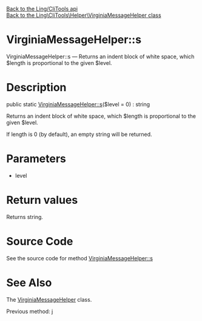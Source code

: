 [Back to the Ling/CliTools api](https://github.com/lingtalfi/CliTools/blob/master/doc/api/Ling/CliTools.md)<br>
[Back to the Ling\CliTools\Helper\VirginiaMessageHelper class](https://github.com/lingtalfi/CliTools/blob/master/doc/api/Ling/CliTools/Helper/VirginiaMessageHelper.md)


VirginiaMessageHelper::s
================



VirginiaMessageHelper::s — Returns an indent block of white space, which $length is proportional to the given $level.




Description
================


public static [VirginiaMessageHelper::s](https://github.com/lingtalfi/CliTools/blob/master/doc/api/Ling/CliTools/Helper/VirginiaMessageHelper/s.md)($level = 0) : string




Returns an indent block of white space, which $length is proportional to the given $level.

If length is 0 (by default), an empty string will be returned.




Parameters
================


- level

    


Return values
================

Returns string.








Source Code
===========
See the source code for method [VirginiaMessageHelper::s](https://github.com/lingtalfi/CliTools/blob/master/Helper/VirginiaMessageHelper.php#L189-L195)


See Also
================

The [VirginiaMessageHelper](https://github.com/lingtalfi/CliTools/blob/master/doc/api/Ling/CliTools/Helper/VirginiaMessageHelper.md) class.

Previous method: [j](https://github.com/lingtalfi/CliTools/blob/master/doc/api/Ling/CliTools/Helper/VirginiaMessageHelper/j.md)<br>

